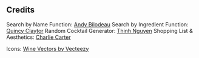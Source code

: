 # <wind-hawks>

## Credits

Search by Name Function: <a href="https://github.com/abilodeau21">Andy Bilodeau</a>
Search by Ingredient Function: <a href="https://github.com/qclaytor30">Quincy Claytor</a>
Random Cocktail Generator: <a href="https://github.com/hnihT212">Thinh Nguyen</a>
Shopping List & Aesthetics: <a href="https://github.com/charliec1665">Charlie Carter</a>

Icons: <a href="https://www.vecteezy.com/free-vector/wine">Wine Vectors by Vecteezy</a>